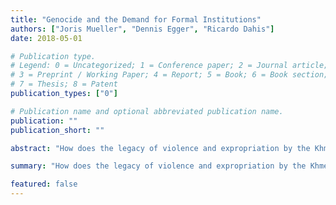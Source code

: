 ```yaml
---
title: "Genocide and the Demand for Formal Institutions"
authors: ["Joris Mueller", "Dennis Egger", "Ricardo Dahis"]
date: 2018-05-01

# Publication type.
# Legend: 0 = Uncategorized; 1 = Conference paper; 2 = Journal article;
# 3 = Preprint / Working Paper; 4 = Report; 5 = Book; 6 = Book section;
# 7 = Thesis; 8 = Patent
publication_types: ["0"]

# Publication name and optional abbreviated publication name.
publication: ""
publication_short: ""

abstract: "How does the legacy of violence and expropriation by the Khmer Rouge shape the demand for current property rights in Cambodia?"

summary: "How does the legacy of violence and expropriation by the Khmer Rouge shape the demand for current property rights in Cambodia?"

featured: false
---
```

